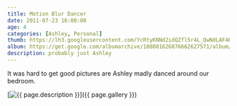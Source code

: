 ```yaml
---
title: Motion Blur Dancer
date: 2011-07-23 16:00:00
age: 4
categories: [Ashley, Personal]
thumb: https://lh3.googleusercontent.com/YcRtyKNNd2idQZfl5r4L_QwNdLAF4KmmlXCW-hZnhRv0ENnrOEuEpk7VTWUUZDuZNgM-ED9X-38bAtklyfrED2x-49O3rO10SukohN3W=w293-h220
album: https://get.google.com/albumarchive/108001626876662627571/album/AF1QipPWphX93Iyz4yGhqIhGcyq7GPlRth2XUkQG1lfU?source=pwa&authKey=CKmk186V0pTLVw
description: probably just Ashley
---
```

It was hard to get good pictures are Ashley madly danced around our bedroom.

[<img src="{{ page.thumb }}" alt="{{ page.description }}" class="wyseguys-album"/>]({{ page.gallery }})